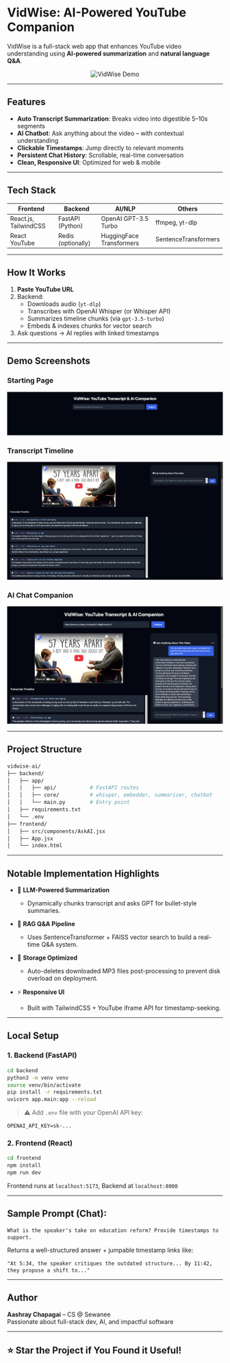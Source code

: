
# VidWise: AI-Powered YouTube Companion

VidWise is a full-stack web app that enhances YouTube video understanding using **AI-powered summarization** and **natural language Q&A**.

<p align="center">
  <img src="https://github.com/chapagaiaashray/vidwise-demo/assets/banner.gif" alt="VidWise Demo" width="800"/>
</p>

---

## Features

- **Auto Transcript Summarization**: Breaks video into digestible 5–10s segments
- **AI Chatbot**: Ask anything about the video – with contextual understanding
- **Clickable Timestamps**: Jump directly to relevant moments
- **Persistent Chat History**: Scrollable, real-time conversation
- **Clean, Responsive UI**: Optimized for web & mobile

---

## Tech Stack

| Frontend         | Backend              | AI/NLP          | Others                  |
|------------------|----------------------|------------------|--------------------------|
| React.js, TailwindCSS | FastAPI (Python) | OpenAI GPT-3.5 Turbo | ffmpeg, yt-dlp          |
| React YouTube     | Redis (optionally)  | HuggingFace Transformers | SentenceTransformers   |

---

## How It Works

1. **Paste YouTube URL**  
2. Backend:
   - Downloads audio (`yt-dlp`)
   - Transcribes with OpenAI Whisper (or Whisper API)
   - Summarizes timeline chunks (via `gpt-3.5-turbo`)
   - Embeds & indexes chunks for vector search
3. Ask questions → AI replies with linked timestamps

---

## Demo Screenshots

### Starting Page
![Starting UI](assets/Starting_Page.png)

### Transcript Timeline
![Timeline Screenshot](assets/timeline.png)

### AI Chat Companion
![Chat Screenshot](assets/chat.png)




---

## Project Structure

```bash
vidwise-ai/
├── backend/
│   ├── app/
│   │   ├── api/           # FastAPI routes
│   │   ├── core/          # whisper, embedder, summarizer, chatbot
│   │   └── main.py        # Entry point
│   ├── requirements.txt
│   └── .env
├── frontend/
│   ├── src/components/AskAI.jsx
│   ├── App.jsx
│   └── index.html
```

---

## Notable Implementation Highlights

- 🧠 **LLM-Powered Summarization**  
  - Dynamically chunks transcript and asks GPT for bullet-style summaries.

- 🔎 **RAG Q&A Pipeline**  
  - Uses SentenceTransformer + FAISS vector search to build a real-time Q&A system.

- 🧼 **Storage Optimized**  
  - Auto-deletes downloaded MP3 files post-processing to prevent disk overload on deployment.

- ⚡ **Responsive UI**  
  - Built with TailwindCSS + YouTube iframe API for timestamp-seeking.

---

## Local Setup

### 1. Backend (FastAPI)

```bash
cd backend
python3 -m venv venv
source venv/bin/activate
pip install -r requirements.txt
uvicorn app.main:app --reload
```

> ⚠️ Add `.env` file with your OpenAI API key:
```
OPENAI_API_KEY=sk-...
```

### 2. Frontend (React)

```bash
cd frontend
npm install
npm run dev
```

Frontend runs at `localhost:5173`, Backend at `localhost:8000`

---

## Sample Prompt (Chat):

```
What is the speaker's take on education reform? Provide timestamps to support.
```

Returns a well-structured answer + jumpable timestamp links like:
```
"At 5:34, the speaker critiques the outdated structure... By 11:42, they propose a shift to..."
```

---

## Author

**Aashray Chapagai** – CS @ Sewanee  
Passionate about full-stack dev, AI, and impactful software


---

## ⭐️ Star the Project if You Found it Useful!
